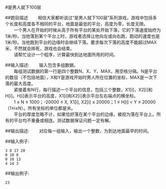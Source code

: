 #是男人就下100层

##题目描述
　　相信大家都听说过“是男人就下100层”系列游戏，游戏中包括多个长度和高度各不相同的平台，地面是最低的平台，高度为零，长度无限。<br>
　　一个男人在开始的时候从高于所有平台的某处开始下落，它的下落速度始终为1米/秒。当他落到某个平台上时，游戏者选择让他向左或向右跑，跑动的速度也是1米/秒。当他跑到平台的边缘时会继续下落。要求每次下落的高度不能超过MAX米，不然就会摔死，游戏也会结束。<br>
　　请帮忙设计一个程序，计算最快到达地面所用的时间。<br>

##输入描述:
　　输入包含多组数据。<br>
　　每组测试数据的第一行是四个整数N、X、Y、MAX，用空格分隔。N是平台的数目（不包括地面），X和Y是游戏开始时男人所在位置的坐标，MAX是一次下落的最大高度。<br>
　　紧接着有N行，每行描述一个平台的信息，包括三个整数，X1[i]，X2[i]和H[i]。H[i]表示平台的高度，X1[i]和X2[i]表示平台左右端点的横坐标。<br>
　　1 ≤ N ≤ 1000；-20000 ≤ X, X1[i], X2[i] ≤ 20000；1 ≤ H[i] < Y ≤ 20000（1≤i≤N）。所有坐标的单位都是米。<br>
　　平台的厚度忽略不计，如果恰好落在某个平台的边缘，被视为落在平台上。所有的平台均不重叠或相连。测试数据保证问题一定有解。<br>

##输出描述:
　　对应每一组输入，输出一个整数，为到达地面最早的时间。

##输入例子:
```
3 8 17 20
0 10 8
0 10 13
4 14 3
```

##输出例子:
```
23
```
